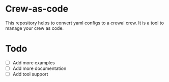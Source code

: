 # Crew-as-code
This repository helps to convert yaml configs to a crewai crew. It is a tool to manage your crew as code.

# Todo
- [ ] Add more examples
- [ ] Add more documentation
- [ ] Add tool support